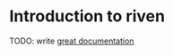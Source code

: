# Introduction to riven

TODO: write [great documentation](http://jacobian.org/writing/what-to-write/)
